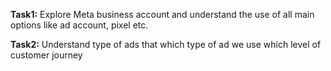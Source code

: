 **Task1:**
Explore Meta business account and understand the use of all main options like ad account, pixel etc.

**Task2:**
Understand type of ads that which type of ad we use which level of customer journey

